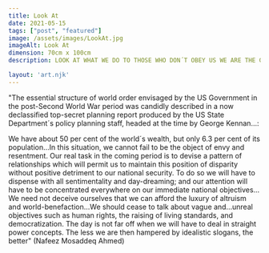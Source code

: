 ```yaml
---
title: Look At
date: 2021-05-15
tags: ["post", "featured"]
image: /assets/images/LookAt.jpg
imageAlt: Look At
dimension: 70cm x 100cm 
description: LOOK AT WHAT WE DO TO THOSE WHO DON´T OBEY US WE ARE THE GREATEST IN THE WORLD

layout: 'art.njk'
---
```


"The essential structure of world order envisaged by the US Government in the post-Second World War period was candidly described in a now declassified top-secret planning report produced by the US State Department´s policy planning staff, headed at the time by George Kennan…:


We have about 50 per cent of the world´s wealth, but only 6.3 per cent of its population…In this situation, we cannot fail to be the object of envy and resentment. Our real task in the coming period is to devise a pattern of relationships which will permit us to maintain this position of disparity without positive detriment to our national security. To do so we will have to dispense with all sentimentality and day-dreaming; and our attention will have to be concentrated everywhere on our immediate national objectives…We need not deceive ourselves that we can afford the luxury of altruism and world-benefaction…We should cease to talk about vague and…unreal objectives such as human rights, the raising of living standards, and democratization. The day is not far off when we will have to deal in straight power concepts. The less we are then hampered by idealistic slogans, the better"   (Nafeez Mosaddeq Ahmed)